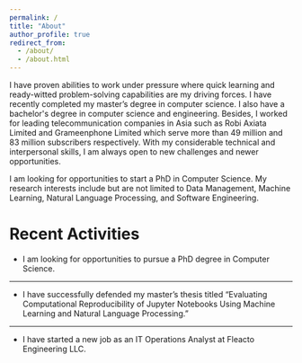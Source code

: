 ```yaml
---
permalink: /
title: "About"
author_profile: true
redirect_from: 
  - /about/
  - /about.html
---
```


I have proven abilities to work under pressure where quick learning and ready-witted problem-solving capabilities are my driving forces. I have recently completed my master’s degree in computer science. I also have a bachelor's degree in computer science and engineering. Besides, I worked for leading telecommunication companies in Asia such as Robi Axiata Limited and Grameenphone Limited which serve more than 49 million and 83 million subscribers respectively. With my considerable technical and interpersonal skills, I am always open to new challenges and newer opportunities.

I am looking for opportunities to start a PhD in Computer Science. My research interests include but are not limited to Data Management, Machine Learning, Natural Language Processing, and Software Engineering. 


Recent Activities
=================

* I am looking for opportunities to pursue a PhD degree in Computer Science.
------
* I have successfully defended my master’s thesis titled “Evaluating Computational Reproducibility of Jupyter Notebooks Using Machine Learning and Natural Language Processing.”
------
* I have started a new job as an IT Operations Analyst at Fleacto Engineering LLC. 


